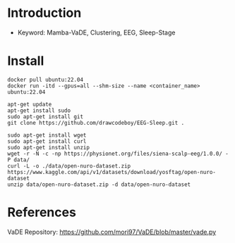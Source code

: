 # Introduction
* Keyword: Mamba-VaDE, Clustering, EEG, Sleep-Stage
# Install
```
docker pull ubuntu:22.04
docker run -itd --gpus=all --shm-size --name <container_name> ubuntu:22.04

apt-get update
apt-get install sudo
sudo apt-get install git
git clone https://github.com/drawcodeboy/EEG-Sleep.git .

sudo apt-get install wget
sudo apt-get install curl
sudo apt-get install unzip
wget -r -N -c -np https://physionet.org/files/siena-scalp-eeg/1.0.0/ -P data/
curl -L -o ./data/open-nuro-dataset.zip https://www.kaggle.com/api/v1/datasets/download/yosftag/open-nuro-dataset
unzip data/open-nuro-dataset.zip -d data/open-nuro-dataset
```

# References
VaDE Repository: https://github.com/mori97/VaDE/blob/master/vade.py